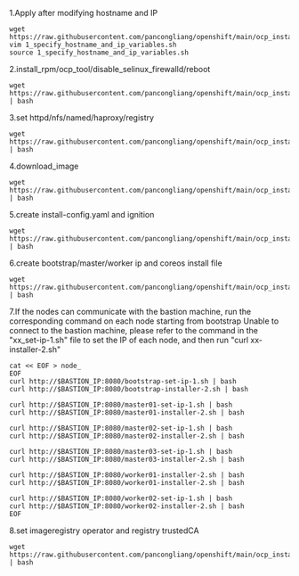 1.Apply after modifying hostname and IP
~~~
wget https://raw.githubusercontent.com/pancongliang/openshift/main/ocp_install/1_specify_hostname_and_ip_variables.sh
vim 1_specify_hostname_and_ip_variables.sh
source 1_specify_hostname_and_ip_variables.sh
~~~

2.install_rpm/ocp_tool/disable_selinux_firewalld/reboot
~~~
wget https://raw.githubusercontent.com/pancongliang/openshift/main/ocp_install/2_install_rpm_ocp_tool_and_disable_selinux_firewalld_reboot.sh | bash
~~~

3.set httpd/nfs/named/haproxy/registry
~~~
wget https://raw.githubusercontent.com/pancongliang/openshift/main/ocp_install/3_set_httpd_nfs_named_haproxy_registry.sh | bash
~~~

4.download_image
~~~
wget https://raw.githubusercontent.com/pancongliang/openshift/main/ocp_install/4_download_image.sh | bash
~~~

5.create install-config.yaml and ignition
~~~
wget https://raw.githubusercontent.com/pancongliang/openshift/main/ocp_install/5_create_install_config_and_ignition.sh | bash
~~~

6.create bootstrap/master/worker ip and coreos install file
~~~
wget https://raw.githubusercontent.com/pancongliang/openshift/main/ocp_install/6_create_bootstrap_master_worker_ip_and_coreos_install_file.sh | bash
~~~

7.If the nodes can communicate with the bastion machine, run the corresponding command on each node starting from bootstrap
Unable to connect to the bastion machine, please refer to the command in the "xx_set-ip-1.sh" file to set the IP of each node, and then run "curl xx-installer-2.sh"
~~~
cat << EOF > node_
EOF
curl http://$BASTION_IP:8080/bootstrap-set-ip-1.sh | bash
curl http://$BASTION_IP:8080/bootstrap-installer-2.sh | bash

curl http://$BASTION_IP:8080/master01-set-ip-1.sh | bash
curl http://$BASTION_IP:8080/master01-installer-2.sh | bash

curl http://$BASTION_IP:8080/master02-set-ip-1.sh | bash
curl http://$BASTION_IP:8080/master02-installer-2.sh | bash

curl http://$BASTION_IP:8080/master03-set-ip-1.sh | bash
curl http://$BASTION_IP:8080/master03-installer-2.sh | bash

curl http://$BASTION_IP:8080/worker01-installer-2.sh | bash
curl http://$BASTION_IP:8080/worker01-installer-2.sh | bash

curl http://$BASTION_IP:8080/worker02-set-ip-1.sh | bash
curl http://$BASTION_IP:8080/worker02-installer-2.sh | bash
EOF
~~~


8.set imageregistry operator and registry trustedCA
~~~
wget https://raw.githubusercontent.com/pancongliang/openshift/main/ocp_install/8_set_imageregistry_pv_and_trustedCA.sh | bash
~~~
